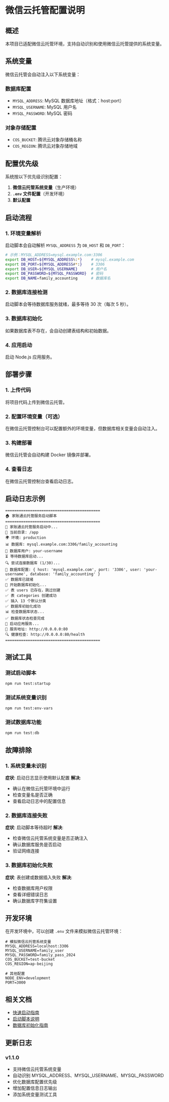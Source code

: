 # 微信云托管配置说明

## 概述

本项目已适配微信云托管环境，支持自动识别和使用微信云托管提供的系统变量。

## 系统变量

微信云托管会自动注入以下系统变量：

### 数据库配置
- `MYSQL_ADDRESS`: MySQL 数据库地址（格式：host:port）
- `MYSQL_USERNAME`: MySQL 用户名
- `MYSQL_PASSWORD`: MySQL 密码

### 对象存储配置
- `COS_BUCKET`: 腾讯云对象存储桶名称
- `COS_REGION`: 腾讯云对象存储地域

## 配置优先级

系统按以下优先级识别配置：

1. **微信云托管系统变量**（生产环境）
2. **`.env` 文件配置**（开发环境）
3. **默认配置**

## 启动流程

### 1. 环境变量解析
启动脚本会自动解析 `MYSQL_ADDRESS` 为 `DB_HOST` 和 `DB_PORT`：

```bash
# 示例：MYSQL_ADDRESS=mysql.example.com:3306
export DB_HOST=${MYSQL_ADDRESS%:*}    # mysql.example.com
export DB_PORT=${MYSQL_ADDRESS#*:}    # 3306
export DB_USER=${MYSQL_USERNAME}      # 用户名
export DB_PASSWORD=${MYSQL_PASSWORD}  # 密码
export DB_NAME=family_accounting      # 数据库名
```

### 2. 数据库连接检测
启动脚本会等待数据库服务就绪，最多等待 30 次（每次 5 秒）。

### 3. 数据库初始化
如果数据库表不存在，会自动创建表结构和初始数据。

### 4. 应用启动
启动 Node.js 应用服务。

## 部署步骤

### 1. 上传代码
将项目代码上传到微信云托管。

### 2. 配置环境变量（可选）
在微信云托管控制台可以配置额外的环境变量，但数据库相关变量会自动注入。

### 3. 构建部署
微信云托管会自动构建 Docker 镜像并部署。

### 4. 查看日志
在微信云托管控制台查看启动日志。

## 启动日志示例

```
==========================================
🏠 家账通云托管服务启动脚本
==========================================
🚀 家账通云托管服务启动中...
📍 当前目录: /app
🌍 环境: production
📊 数据库: mysql.example.com:3306/family_accounting
👤 数据库用户: your-username
⏳ 等待数据库启动...
🔍 尝试连接数据库 (1/30)...
🔧 数据库配置: { host: 'mysql.example.com', port: '3306', user: 'your-username', database: 'family_accounting' }
✅ 数据库已就绪
🔧 开始数据库初始化...
✅ 表 users 已存在，跳过创建
✅ 表 categories 创建成功
✅ 插入 13 个默认分类
✅ 数据库初始化成功
📊 检查数据库状态...
✅ 数据库状态检查完成
🚀 启动应用服务...
📍 服务地址: http://0.0.0.0:80
🔍 健康检查: http://0.0.0.0:80/health
==========================================
```

## 测试工具

### 测试启动脚本
```bash
npm run test:startup
```

### 测试系统变量识别
```bash
npm run test:env-vars
```

### 测试数据库功能
```bash
npm run test:db
```

## 故障排除

### 1. 系统变量未识别
**症状**: 启动日志显示使用默认配置
**解决**: 
- 确认在微信云托管环境中运行
- 检查变量名是否正确
- 查看启动日志中的配置信息

### 2. 数据库连接失败
**症状**: 启动脚本等待超时
**解决**:
- 检查微信云托管系统变量是否正确注入
- 确认数据库服务是否启动
- 验证网络连接

### 3. 数据库初始化失败
**症状**: 表创建或数据插入失败
**解决**:
- 检查数据库用户权限
- 查看详细错误日志
- 确认数据库字符集设置

## 开发环境

在开发环境中，可以创建 `.env` 文件来模拟微信云托管环境：

```env
# 模拟微信云托管系统变量
MYSQL_ADDRESS=localhost:3306
MYSQL_USERNAME=family_user
MYSQL_PASSWORD=family_pass_2024
COS_BUCKET=test-bucket
COS_REGION=ap-beijing

# 其他配置
NODE_ENV=development
PORT=3000
```

## 相关文档

- [快速启动指南](./QUICKSTART.md)
- [启动脚本说明](./README-STARTUP.md)
- [数据库初始化指南](./README-DATABASE.md)

## 更新日志

### v1.1.0
- 支持微信云托管系统变量
- 自动识别 MYSQL_ADDRESS、MYSQL_USERNAME、MYSQL_PASSWORD
- 优化数据库配置优先级
- 增加配置信息日志输出
- 添加系统变量测试工具 